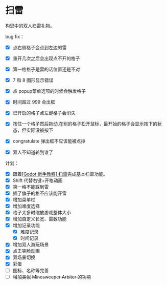 # 扫雷
构思中的双人扫雷礼物。



bug fix：

- [x] 点右侧格子会点到左边的雷
- [x] 重开几次之后会出现点不开的格子
- [x] 第一格格子是雷的话位置还是不对
- [x] 7 和 8 图形显示错误
- [x] 点 popup菜单选项的时候会触发格子
- [x] 时间超过 999 会出框
- [x] 已开启的格子点左键格子会消失
- [x] 按住一个格子然后拖动,在别的格子松开鼠标，最开始的格子会显示按下的状态，但实际没被按下
- [x] congratulate 弹出框不应该能被点掉
- [x] 双人不知道轮到谁了



计划：

- [x] 跟着[[Godot 新手教程] 扫雷](https://www.bilibili.com/video/BV1yK4y1w7hF/)完成基本扫雷功能。
- [x] Shift 代替右键+开格动画
- [x] 第一格不能踩到雷
- [x] 插了旗子的格不应该能开雷
- [x] 增加菜单栏
- [x] 增加难度选择
- [x] 格子太多时缩放游戏整体大小
- [x] 增加自定义长宽、雷数功能
- [x] 增加记录功能
  - [x] 难度记录
  - [x] 时间记录
- [x] 增加双人游玩场景
- [x] 点击笑脸动画
- [x] 双场景切换
- [x] 彩蛋
- [ ] 图标、名称等完善
- [ ] ~~增加类似 Minesweeper Arbiter 的功能~~
